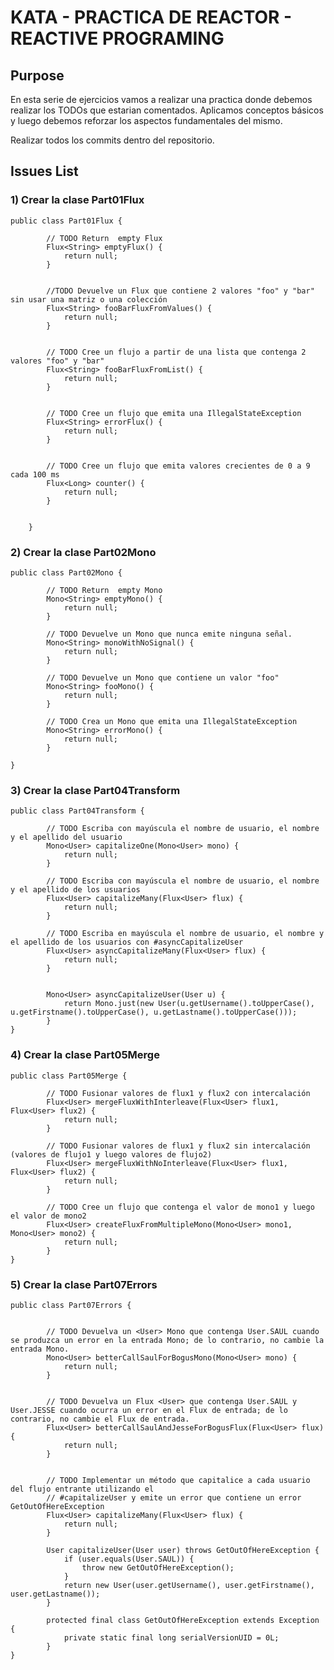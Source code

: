 # KATA - PRACTICA DE REACTOR - REACTIVE PROGRAMING #

## Purpose ##

En esta serie de ejercicios vamos a realizar una practica donde debemos realizar los TODOs que estarian comentados. Aplicamos conceptos básicos y luego debemos reforzar los aspectos fundamentales del mismo.

Realizar todos los commits dentro del repositorio.

## Issues List ##

### 1) Crear la clase Part01Flux ###

~~~~~~~~~~
public class Part01Flux {
	
		// TODO Return  empty Flux
		Flux<String> emptyFlux() {
			return null;
		}
	

		//TODO Devuelve un Flux que contiene 2 valores "foo" y "bar" sin usar una matriz o una colección
		Flux<String> fooBarFluxFromValues() {
			return null;
		}
		

		// TODO Cree un flujo a partir de una lista que contenga 2 valores "foo" y "bar"
		Flux<String> fooBarFluxFromList() {
			return null;
		}
		

		// TODO Cree un flujo que emita una IllegalStateException
		Flux<String> errorFlux() {
			return null;
		}
		

		// TODO Cree un flujo que emita valores crecientes de 0 a 9 cada 100 ms
		Flux<Long> counter() {
			return null;
		}
	

	}
~~~~~~~~~~

### 2) Crear la clase Part02Mono ###

~~~~~~~~~~
public class Part02Mono {	

		// TODO Return  empty Mono
		Mono<String> emptyMono() {
			return null;
		}	

		// TODO Devuelve un Mono que nunca emite ninguna señal.
		Mono<String> monoWithNoSignal() {
			return null;
		}	

		// TODO Devuelve un Mono que contiene un valor "foo"
		Mono<String> fooMono() {
			return null;
		}	

		// TODO Crea un Mono que emita una IllegalStateException
		Mono<String> errorMono() {
			return null;
		}
	
}
~~~~~~~~~~

### 3) Crear la clase Part04Transform ###

~~~~~~~~~~
public class Part04Transform {	

		// TODO Escriba con mayúscula el nombre de usuario, el nombre y el apellido del usuario
		Mono<User> capitalizeOne(Mono<User> mono) {
			return null;
		}	

		// TODO Escriba con mayúscula el nombre de usuario, el nombre y el apellido de los usuarios
		Flux<User> capitalizeMany(Flux<User> flux) {
			return null;
		}	

		// TODO Escriba en mayúscula el nombre de usuario, el nombre y el apellido de los usuarios con #asyncCapitalizeUser
		Flux<User> asyncCapitalizeMany(Flux<User> flux) {
			return null;
		}
	

		Mono<User> asyncCapitalizeUser(User u) {
			return Mono.just(new User(u.getUsername().toUpperCase(), u.getFirstname().toUpperCase(), u.getLastname().toUpperCase()));
		}
}
~~~~~~~~~~

### 4) Crear la clase Part05Merge ###

~~~~~~~~~~
public class Part05Merge {	

		// TODO Fusionar valores de flux1 y flux2 con intercalación
		Flux<User> mergeFluxWithInterleave(Flux<User> flux1, Flux<User> flux2) {
			return null;
		}	

		// TODO Fusionar valores de flux1 y flux2 sin intercalación (valores de flujo1 y luego valores de flujo2)
		Flux<User> mergeFluxWithNoInterleave(Flux<User> flux1, Flux<User> flux2) {
			return null;
		}	

		// TODO Cree un flujo que contenga el valor de mono1 y luego el valor de mono2
		Flux<User> createFluxFromMultipleMono(Mono<User> mono1, Mono<User> mono2) {
			return null;
		}
}
~~~~~~~~~~

### 5) Crear la clase Part07Errors ###

~~~~~~~~~~
public class Part07Errors {
		

		// TODO Devuelva un <User> Mono que contenga User.SAUL cuando se produzca un error en la entrada Mono; de lo contrario, no cambie la entrada Mono.
		Mono<User> betterCallSaulForBogusMono(Mono<User> mono) {
			return null;
		}
		

		// TODO Devuelva un Flux <User> que contenga User.SAUL y User.JESSE cuando ocurra un error en el Flux de entrada; de lo contrario, no cambie el Flux de entrada.
		Flux<User> betterCallSaulAndJesseForBogusFlux(Flux<User> flux) {
			return null;
		}
	

		// TODO Implementar un método que capitalice a cada usuario del flujo entrante utilizando el
        // #capitalizeUser y emite un error que contiene un error GetOutOfHereException
		Flux<User> capitalizeMany(Flux<User> flux) {
			return null;
		}

		User capitalizeUser(User user) throws GetOutOfHereException {
			if (user.equals(User.SAUL)) {
				throw new GetOutOfHereException();
			}
			return new User(user.getUsername(), user.getFirstname(), user.getLastname());
		}

		protected final class GetOutOfHereException extends Exception {
		    private static final long serialVersionUID = 0L;
		}
}
~~~~~~~~~~